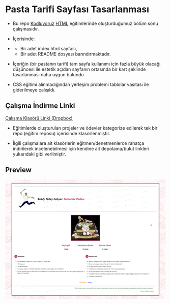 # Pasta Tarifi Sayfası Tasarlanması

 * Bu repo [Kodluyoruz](https://www.kodluyoruz.org) [HTML](https://app.patika.dev/courses/html) eğitimlerinde oluşturduğumuz bölüm sonu çalışmasıdır.

 * İçerisinde:
 * 
    * Bir adet index.html sayfası,
    * Bir adet README dosyası barındırmaktadır.

* İçeriğin (bir pastanın tarifi) tam sayfa kullanımı için fazla büyük olacağı düşüncesi ile estetik açıdan sayfanın ortasında bir kart şeklinde tasarlanması daha uygun bulundu

* CSS eğitimi alınmadığından yerleşim problemi tablolar vasıtası ile giderilmeye çalışıldı.

## Çalışma İndirme Linki

[Çalışma Klasörü Linki (Dropbox)](https://www.dropbox.com/sh/ofysdpw3krkt6jc/AAAKbEtaKSOSuQZ0jZ09JjWCa?dl=0)

* Eğitimlerde oluşturulan projeler ve ödevler kategorize edilerek tek bir repo (eğitim reposu) içerisinde klasörlenmiştir.

* İlgili çalışmalara ait klasörlerin eğitmen/denetmenlerce rahatça indirilerek incelenebilmesi için kendine ait depolama/bulut linkleri yukarıdaki gibi verilmiştir.

## Preview

![echo-emrealper](img/echo-emrealper-kumarbaz-pastasi.png)
